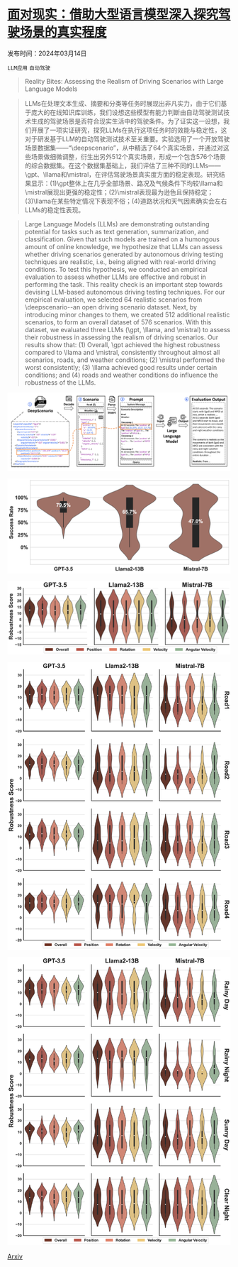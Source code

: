 # [面对现实：借助大型语言模型深入探究驾驶场景的真实程度](https://arxiv.org/abs/2403.09906)

发布时间：2024年03月14日

`LLM应用` `自动驾驶`

> Reality Bites: Assessing the Realism of Driving Scenarios with Large Language Models

> LLMs在处理文本生成、摘要和分类等任务时展现出非凡实力，由于它们基于庞大的在线知识库训练，我们设想这些模型有能力判断由自动驾驶测试技术生成的驾驶场景是否符合现实生活中的驾驶条件。为了证实这一设想，我们开展了一项实证研究，探究LLMs在执行这项任务时的效能与稳定性，这对于研发基于LLM的自动驾驶测试技术至关重要。实验选用了一个开放驾驶场景数据集——“\deepscenario”，从中精选了64个真实场景，并通过对这些场景做细微调整，衍生出另外512个真实场景，形成一个包含576个场景的综合数据集。在这个数据集基础上，我们评估了三种不同的LLMs——\gpt、\llama和\mistral，在评估驾驶场景真实度方面的稳定表现。研究结果显示：(1)\gpt整体上在几乎全部场景、路况及气候条件下均较\llama和\mistral展现出更强的稳定性；(2)\mistral表现最为逊色且保持稳定；(3)\llama在某些特定情况下表现不俗；(4)道路状况和天气因素确实会左右LLMs的稳定性表现。

> Large Language Models (LLMs) are demonstrating outstanding potential for tasks such as text generation, summarization, and classification. Given that such models are trained on a humongous amount of online knowledge, we hypothesize that LLMs can assess whether driving scenarios generated by autonomous driving testing techniques are realistic, i.e., being aligned with real-world driving conditions. To test this hypothesis, we conducted an empirical evaluation to assess whether LLMs are effective and robust in performing the task. This reality check is an important step towards devising LLM-based autonomous driving testing techniques. For our empirical evaluation, we selected 64 realistic scenarios from \deepscenario--an open driving scenario dataset. Next, by introducing minor changes to them, we created 512 additional realistic scenarios, to form an overall dataset of 576 scenarios. With this dataset, we evaluated three LLMs (\gpt, \llama, and \mistral) to assess their robustness in assessing the realism of driving scenarios. Our results show that: (1) Overall, \gpt achieved the highest robustness compared to \llama and \mistral, consistently throughout almost all scenarios, roads, and weather conditions; (2) \mistral performed the worst consistently; (3) \llama achieved good results under certain conditions; and (4) roads and weather conditions do influence the robustness of the LLMs.

![面对现实：借助大型语言模型深入探究驾驶场景的真实程度](../../../paper_images/2403.09906/x1.png)

![面对现实：借助大型语言模型深入探究驾驶场景的真实程度](../../../paper_images/2403.09906/x2.png)

![面对现实：借助大型语言模型深入探究驾驶场景的真实程度](../../../paper_images/2403.09906/x3.png)

![面对现实：借助大型语言模型深入探究驾驶场景的真实程度](../../../paper_images/2403.09906/x4.png)

![面对现实：借助大型语言模型深入探究驾驶场景的真实程度](../../../paper_images/2403.09906/x5.png)

[Arxiv](https://arxiv.org/abs/2403.09906)